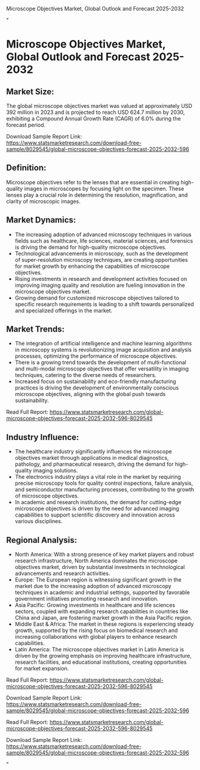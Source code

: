 Microscope Objectives Market, Global Outlook and Forecast 2025-2032

"<html>
<head>
<title>Microscope Objectives Market, Global Outlook and Forecast 2025-2032</title>
</head>
<body>

<h1>Microscope Objectives Market, Global Outlook and Forecast 2025-2032</h1>

<h2>Market Size:</h2>

<p>The global microscope objectives market was valued at approximately USD 392 million in 2023 and is projected to reach USD 624.7 million by 2030, exhibiting a Compound Annual Growth Rate (CAGR) of 6.0% during the forecast period.</p>

<p>Download Sample Report Link: <a href='https://www.statsmarketresearch.com/download-free-sample/8029545/global-microscope-objectives-forecast-2025-2032-596'>https://www.statsmarketresearch.com/download-free-sample/8029545/global-microscope-objectives-forecast-2025-2032-596</a></p>

<h2>Definition:</h2>

<p>Microscope objectives refer to the lenses that are essential in creating high-quality images in microscopes by focusing light on the specimen. These lenses play a crucial role in determining the resolution, magnification, and clarity of microscopic images.</p>

<h2>Market Dynamics:</h2>

<ul>
<li>The increasing adoption of advanced microscopy techniques in various fields such as healthcare, life sciences, material sciences, and forensics is driving the demand for high-quality microscope objectives.</li>
<li>Technological advancements in microscopy, such as the development of super-resolution microscopy techniques, are creating opportunities for market growth by enhancing the capabilities of microscope objectives.</li>
<li>Rising investments in research and development activities focused on improving imaging quality and resolution are fueling innovation in the microscope objectives market.</li>
<li>Growing demand for customized microscope objectives tailored to specific research requirements is leading to a shift towards personalized and specialized offerings in the market.</li>
</ul>

<h2>Market Trends:</h2>

<ul>
<li>The integration of artificial intelligence and machine learning algorithms in microscopy systems is revolutionizing image acquisition and analysis processes, optimizing the performance of microscope objectives.</li>
<li>There is a growing trend towards the development of multi-functional and multi-modal microscope objectives that offer versatility in imaging techniques, catering to the diverse needs of researchers.</li>
<li>Increased focus on sustainability and eco-friendly manufacturing practices is driving the development of environmentally conscious microscope objectives, aligning with the global push towards sustainability.</li>
</ul>

<p>Read Full Report: <a href='https://www.statsmarketresearch.com/global-microscope-objectives-forecast-2025-2032-596-8029545'>https://www.statsmarketresearch.com/global-microscope-objectives-forecast-2025-2032-596-8029545</a></p>

<h2>Industry Influence:</h2>

<ul>
<li>The healthcare industry significantly influences the microscope objectives market through applications in medical diagnostics, pathology, and pharmaceutical research, driving the demand for high-quality imaging solutions.</li>
<li>The electronics industry plays a vital role in the market by requiring precise microscopy tools for quality control inspections, failure analysis, and semiconductor manufacturing processes, contributing to the growth of microscope objectives.</li>
<li>In academic and research institutions, the demand for cutting-edge microscope objectives is driven by the need for advanced imaging capabilities to support scientific discovery and innovation across various disciplines.</li>
</ul>

<h2>Regional Analysis:</h2>

<ul>
<li>North America: With a strong presence of key market players and robust research infrastructure, North America dominates the microscope objectives market, driven by substantial investments in technological advancements and research activities.</li>
<li>Europe: The European region is witnessing significant growth in the market due to the increasing adoption of advanced microscopy techniques in academic and industrial settings, supported by favorable government initiatives promoting research and innovation.</li>
<li>Asia Pacific: Growing investments in healthcare and life sciences sectors, coupled with expanding research capabilities in countries like China and Japan, are fostering market growth in the Asia Pacific region.</li>
<li>Middle East & Africa: The market in these regions is experiencing steady growth, supported by the rising focus on biomedical research and increasing collaborations with global players to enhance research capabilities.</li>
<li>Latin America: The microscope objectives market in Latin America is driven by the growing emphasis on improving healthcare infrastructure, research facilities, and educational institutions, creating opportunities for market expansion.</li>
</ul>

<p>Read Full Report: <a href='https://www.statsmarketresearch.com/global-microscope-objectives-forecast-2025-2032-596-8029545'>https://www.statsmarketresearch.com/global-microscope-objectives-forecast-2025-2032-596-8029545</a></p>

<p>Download Sample Report Link: <a href='https://www.statsmarketresearch.com/download-free-sample/8029545/global-microscope-objectives-forecast-2025-2032-596'>https://www.statsmarketresearch.com/download-free-sample/8029545/global-microscope-objectives-forecast-2025-2032-596</a></p>

</body>
</html> 

<p>Read Full Report: <a href='https://www.statsmarketresearch.com/global-microscope-objectives-forecast-2025-2032-596-8029545'>https://www.statsmarketresearch.com/global-microscope-objectives-forecast-2025-2032-596-8029545</a></p>
<p>Download Sample Report Link: <a href='https://www.statsmarketresearch.com/download-free-sample/8029545/global-microscope-objectives-forecast-2025-2032-596'>https://www.statsmarketresearch.com/download-free-sample/8029545/global-microscope-objectives-forecast-2025-2032-596</a></p>"
